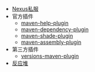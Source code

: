 * [Nexus私服](nexus.md)
* 官方插件
    * [maven-help-plugin](plugins/maven-help-plugin.md)
    * [maven-dependency-plugin](plugins/maven-dependency-plugin.md)
    * [maven-shade-plugin](plugins/maven-shade-plugin.md)
    * [maven-assembly-plugin](plugins/maven-assembly-plugin.md)
* 第三方插件
    * [versions-maven-plugin](plugins/versions-maven-plugin.md)
* [反应堆](reactor.md)
